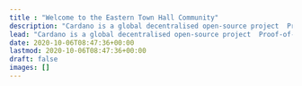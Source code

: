 ```yaml
---
title : "Welcome to the Eastern Town Hall Community"
description: "Cardano is a global decentralised open-source project  Proof-of-Stake blockchain  network, allowing people all over the world to  cooperate, collaborate, propose, fund, and deploy  markets, financial solutions, and applicationsto build economic wellbeing for millions."
lead: "Cardano is a global decentralised open-source project  Proof-of-Stake blockchain  network, allowing people all over the world to  cooperate, collaborate, propose, fund, and deploy  markets, financial solutions, and applicationsto build economic wellbeing for millions."
date: 2020-10-06T08:47:36+00:00
lastmod: 2020-10-06T08:47:36+00:00
draft: false
images: []
---
```

